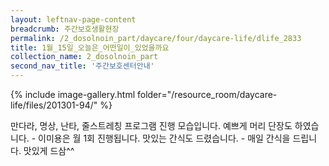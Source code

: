 ```yaml
--- 
layout: leftnav-page-content 
breadcrumb: 주간보호생활현장 
permalink: /2_dosolnoin_part/daycare/four/daycare-life/dlife_2833
title: 1월_15일_오늘은_어떤일이_있었을까요
collection_name: 2_dosolnoin_part
second_nav_title: '주간보호센터안내' 
---
```

{% include image-gallery.html folder="/resource_room/daycare-life/files/201301-94/" %}











만다라, 명상, 난타, 줄스트레칭 프로그램 진행 모습입니다.
예쁘게 머리 단장도 하였습니다. - 이미용은 월 1회 진행됩니다.
맛있는 간식도 드렸습니다. - 매일 간식을 드립니다. 맛있게 드삼^^